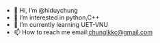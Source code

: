 - 👋 Hi, I’m @hiduychung
- 👀 I’m interested in python,C++
- 🌱 I’m currently learning UET-VNU
- 📫 How to reach me email:chunglkkc@gmail.com

<!---
hiduychung/hiduychung is a ✨ special ✨ repository because its `README.md` (this file) appears on your GitHub profile.
You can click the Preview link to take a look at your changes.
--->

